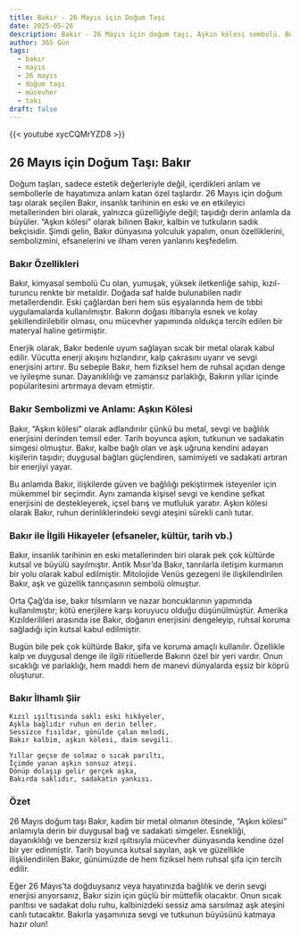 ```yaml
---
title: Bakır - 26 Mayıs için Doğum Taşı
date: 2025-05-26
description: Bakır - 26 Mayıs için doğum taşı, Aşkın kölesi sembolü. Bu özel taşın derin anlamını öğrenin.
author: 365 Gün
tags:
  - bakır
  - mayıs
  - 26 mayıs
  - doğum taşı
  - mücevher
  - takı
draft: false
---
```


{{< youtube xycCQMrYZD8 >}}

## 26 Mayıs için Doğum Taşı: Bakır

Doğum taşları, sadece estetik değerleriyle değil, içerdikleri anlam ve sembollerle de hayatımıza anlam katan özel taşlardır. 26 Mayıs için doğum taşı olarak seçilen Bakır, insanlık tarihinin en eski ve en etkileyici metallerinden biri olarak, yalnızca güzelliğiyle değil; taşıdığı derin anlamla da büyüler. “Aşkın kölesi” olarak bilinen Bakır, kalbin ve tutkuların sadık bekçisidir. Şimdi gelin, Bakır dünyasına yolculuk yapalım, onun özelliklerini, sembolizmini, efsanelerini ve ilham veren yanlarını keşfedelim.

### Bakır Özellikleri

Bakır, kimyasal sembolü Cu olan, yumuşak, yüksek iletkenliğe sahip, kızıl-turuncu renkte bir metaldir. Doğada saf halde bulunabilen nadir metallerdendir. Eski çağlardan beri hem süs eşyalarında hem de tıbbi uygulamalarda kullanılmıştır. Bakırın doğası itibarıyla esnek ve kolay şekillendirilebilir olması, onu mücevher yapımında oldukça tercih edilen bir materyal haline getirmiştir.

Enerjik olarak, Bakır bedenle uyum sağlayan sıcak bir metal olarak kabul edilir. Vücutta enerji akışını hızlandırır, kalp çakrasını uyarır ve sevgi enerjisini artırır. Bu sebeple Bakır, hem fiziksel hem de ruhsal açıdan denge ve iyileşme sunar. Dayanıklılığı ve zamansız parlaklığı, Bakırın yıllar içinde popülaritesini artırmaya devam etmiştir.

### Bakır Sembolizmi ve Anlamı: Aşkın Kölesi

Bakır, “Aşkın kölesi” olarak adlandırılır çünkü bu metal, sevgi ve bağlılık enerjisini derinden temsil eder. Tarih boyunca aşkın, tutkunun ve sadakatin simgesi olmuştur. Bakır, kalbe bağlı olan ve aşk uğruna kendini adayan kişilerin taşıdır; duygusal bağları güçlendiren, samimiyeti ve sadakati artıran bir enerjiyi yayar.

Bu anlamda Bakır, ilişkilerde güven ve bağlılığı pekiştirmek isteyenler için mükemmel bir seçimdir. Aynı zamanda kişisel sevgi ve kendine şefkat enerjisini de destekleyerek, içsel barış ve mutluluk yaratır. Aşkın kölesi olarak Bakır, ruhun derinliklerindeki sevgi ateşini sürekli canlı tutar.

### Bakır ile İlgili Hikayeler (efsaneler, kültür, tarih vb.)

Bakır, insanlık tarihinin en eski metallerinden biri olarak pek çok kültürde kutsal ve büyülü sayılmıştır. Antik Mısır’da Bakır, tanrılarla iletişim kurmanın bir yolu olarak kabul edilmiştir. Mitolojide Venüs gezegeni ile ilişkilendirilen Bakır, aşk ve güzellik tanrıçasının sembolü olmuştur.

Orta Çağ’da ise, bakır tılsımların ve nazar boncuklarının yapımında kullanılmıştır; kötü enerjilere karşı koruyucu olduğu düşünülmüştür. Amerika Kızılderilileri arasında ise Bakır, doğanın enerjisini dengeleyip, ruhsal koruma sağladığı için kutsal kabul edilmiştir.

Bugün bile pek çok kültürde Bakır, şifa ve koruma amaçlı kullanılır. Özellikle kalp ve duygusal denge ile ilgili ritüellerde Bakırın özel bir yeri vardır. Onun sıcaklığı ve parlaklığı, hem maddi hem de manevi dünyalarda eşsiz bir köprü oluşturur.

### Bakır İlhamlı Şiir

```
Kızıl ışıltısında saklı eski hikâyeler,
Aşkla bağlıdır ruhun en derin teller.
Sessizce fısıldar, gönülde çalan melodi,
Bakır kalbim, aşkın kölesi, daim sevgili.

Yıllar geçse de solmaz o sıcak parıltı,
İçimde yanan aşkın sonsuz ateşi.
Dönüp dolaşıp gelir gerçek aşka,
Bakırda saklıdır, sadakatin yankısı.
```

### Özet

26 Mayıs doğum taşı Bakır, kadim bir metal olmanın ötesinde, “Aşkın kölesi” anlamıyla derin bir duygusal bağ ve sadakati simgeler. Esnekliği, dayanıklılığı ve benzersiz kızıl ışıltısıyla mücevher dünyasında kendine özel bir yer edinmiştir. Tarih boyunca kutsal sayılan, aşk ve güzellikle ilişkilendirilen Bakır, günümüzde de hem fiziksel hem ruhsal şifa için tercih edilir.

Eğer 26 Mayıs’ta doğduysanız veya hayatınızda bağlılık ve derin sevgi enerjisi arıyorsanız, Bakır sizin için güçlü bir müttefik olacaktır. Onun sıcak parıltısı ve sadakat dolu ruhu, kalbinizdeki sessiz ama sarsılmaz aşk ateşini canlı tutacaktır. Bakırla yaşamınıza sevgi ve tutkunun büyüsünü katmaya hazır olun!